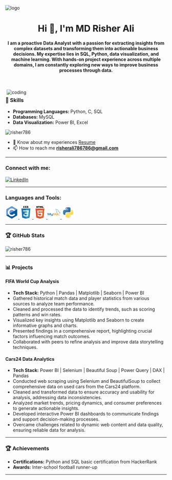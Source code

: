 ![logo](https://camo.githubusercontent.com/c4a36e4d785abf0d18994460af182ce55df8155200dfe51bb0c9ea3b00cf194c/68747470733a2f2f696e646f616e616c79746963612e636f6d2f7374617469632f696d616765732f62616e6e6572722e676966)

<h1 align="center">Hi 👋, I'm MD Risher Ali</h1>
<h4 align="center">I am a proactive Data Analyst with a passion for extracting insights from complex datasets and transforming them into actionable business decisions. My expertise lies in SQL, Python, data visualization, and machine learning. With hands-on project experience across multiple domains, I am constantly exploring new ways to improve business processes through data.</h4>
<br></br>
<img align="right" alt="coding" width="500" src="https://camo.githubusercontent.com/c041c764f48d51a7e9fc97b0ba003698bb1b42d9d7cbe1f27cd07f113105af23/68747470733a2f2f6d69726f2e6d656469756d2e636f6d2f76322f726573697a653a6669743a313430302f302a7444356b4543324a59634b4848307a4f2e676966">

### 🔧 Skills
- **Programming Languages:** Python, C, SQL
- **Databases:** MySQL
- **Data Visualization:** Power BI, Excel 

<p align="left"> <img src="https://komarev.com/ghpvc/?username=risher786&label=Profile%20views&color=0e75b6&style=flat" alt="risher786" /> </p>



- 📄 Know about my experiences [Resume](https://drive.google.com/file/d/1zZbBan7h_etobNe_7Y172n5mdAHEKXxL/view?usp=sharing)
- 📫 How to reach me **risherali786786@gmail.com**
---

<h3 align="left">Connect with me:</h3>
<p align="left">
<a href="https://linkedin.com/in/md-risher-ali-76b2561a6/" target="blank"><img align="center" src="https://raw.githubusercontent.com/rahuldkjain/github-profile-readme-generator/master/src/images/icons/Social/linked-in-alt.svg" alt="LinkedIn" height="30" width="40" /></a>
</p>

---

<h3 align="left">Languages and Tools:</h3>
<p align="left">
    <a href="https://www.cprogramming.com/" target="_blank" rel="noreferrer"> <img src="https://raw.githubusercontent.com/devicons/devicon/master/icons/c/c-original.svg" alt="c" width="40" height="40"/> </a>
    <a href="https://www.w3schools.com/css/" target="_blank" rel="noreferrer"> <img src="https://raw.githubusercontent.com/devicons/devicon/master/icons/css3/css3-original-wordmark.svg" alt="css3" width="40" height="40"/> </a>
    <a href="https://www.w3.org/html/" target="_blank" rel="noreferrer"> <img src="https://raw.githubusercontent.com/devicons/devicon/master/icons/html5/html5-original-wordmark.svg" alt="html5" width="40" height="40"/> </a>
    <a href="https://www.mysql.com/" target="_blank" rel="noreferrer"> <img src="https://raw.githubusercontent.com/devicons/devicon/master/icons/mysql/mysql-original-wordmark.svg" alt="mysql" width="40" height="40"/> </a>
    <a href="https://www.python.org" target="_blank" rel="noreferrer"> <img src="https://raw.githubusercontent.com/devicons/devicon/master/icons/python/python-original.svg" alt="python" width="40" height="40"/> </a>
</p>

---

### 🏆 GitHub Stats  
<p><img align="center" src="https://github-readme-stats.vercel.app/api?username=risher786&show_icons=true&locale=en" alt="risher786" /></p>

---
### 📊 Projects
#### FIFA World Cup Analysis
- **Tech Stack:** Python | Pandas | Matplotlib | Seaborn | Power BI
- Gathered historical match data and player statistics from various sources to analyze team performance.
- Cleaned and processed the data to identify trends, such as scoring patterns and win rates.
- Visualized key insights using Matplotlib and Seaborn to create informative graphs and charts.
- Presented findings in a comprehensive report, highlighting crucial factors influencing match outcomes.
- Collaborated with peers to refine analysis and improve data storytelling techniques.

#### Cars24 Data Analytics
- **Tech Stack:** Power BI | Selenium | Beautiful Soup | Power Query | DAX | Pandas
- Conducted web scraping using Selenium and BeautifulSoup to collect comprehensive data on used cars from the Cars24 platform.
- Cleaned and transformed data to ensure accuracy and usability for analysis, addressing data inconsistencies.
- Analyzed market trends, pricing dynamics, and consumer preferences to generate actionable insights.
- Developed interactive Power BI dashboards to communicate findings and support decision-making processes.
- Overcame challenges related to dynamic web content and data quality, ensuring reliable data for analysis.

---

### 🏆 Achievements
- **Certifications:** Python and SQL basic certification from HackerRank
- **Awards:** Inter-school football runner-up

---
